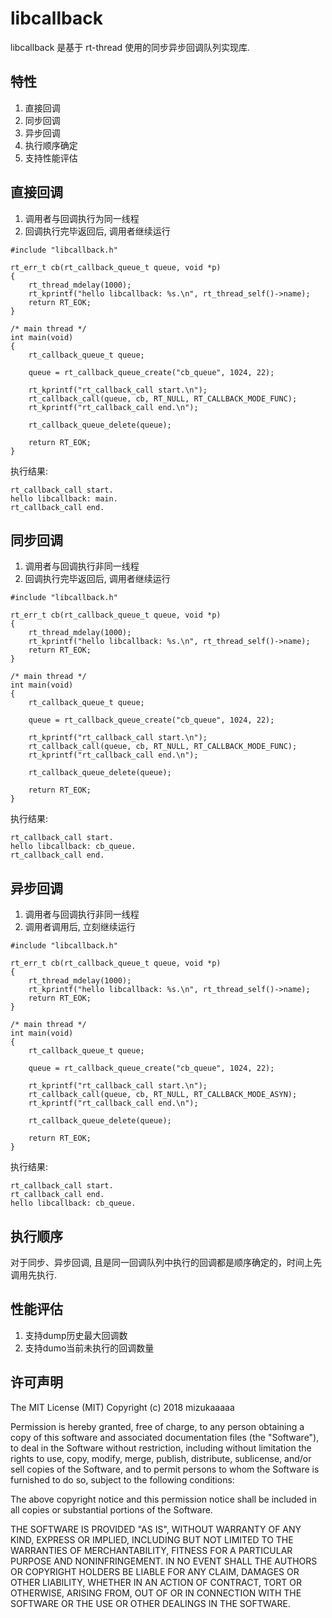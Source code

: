 # libcallback

libcallback 是基于 rt-thread 使用的同步异步回调队列实现库. 

## 特性
1. 直接回调
2. 同步回调
3. 异步回调
4. 执行顺序确定
5. 支持性能评估

## 直接回调

1. 调用者与回调执行为同一线程
2. 回调执行完毕返回后, 调用者继续运行

```
#include "libcallback.h" 

rt_err_t cb(rt_callback_queue_t queue, void *p)
{
    rt_thread_mdelay(1000); 
    rt_kprintf("hello libcallback: %s.\n", rt_thread_self()->name); 
    return RT_EOK; 
}

/* main thread */ 
int main(void)
{
	rt_callback_queue_t queue; 
	
	queue = rt_callback_queue_create("cb_queue", 1024, 22);

	rt_kprintf("rt_callback_call start.\n"); 
	rt_callback_call(queue, cb, RT_NULL, RT_CALLBACK_MODE_FUNC);
	rt_kprintf("rt_callback_call end.\n"); 

	rt_callback_queue_delete(queue); 

	return RT_EOK;
}
```

执行结果: 

```
rt_callback_call start.
hello libcallback: main.
rt_callback_call end.
```

## 同步回调

1. 调用者与回调执行非同一线程
2. 回调执行完毕返回后, 调用者继续运行

```
#include "libcallback.h" 

rt_err_t cb(rt_callback_queue_t queue, void *p)
{
	rt_thread_mdelay(1000); 
    rt_kprintf("hello libcallback: %s.\n", rt_thread_self()->name); 
    return RT_EOK; 
}

/* main thread */ 
int main(void)
{
	rt_callback_queue_t queue; 
	
	queue = rt_callback_queue_create("cb_queue", 1024, 22);

	rt_kprintf("rt_callback_call start.\n"); 
	rt_callback_call(queue, cb, RT_NULL, RT_CALLBACK_MODE_FUNC);
	rt_kprintf("rt_callback_call end.\n"); 

	rt_callback_queue_delete(queue); 

	return RT_EOK;
}
```

执行结果: 

```
rt_callback_call start.
hello libcallback: cb_queue.
rt_callback_call end.
```

## 异步回调

1. 调用者与回调执行非同一线程
2. 调用者调用后, 立刻继续运行

```
#include "libcallback.h" 

rt_err_t cb(rt_callback_queue_t queue, void *p)
{
	rt_thread_mdelay(1000); 
    rt_kprintf("hello libcallback: %s.\n", rt_thread_self()->name); 
    return RT_EOK; 
}

/* main thread */ 
int main(void)
{
	rt_callback_queue_t queue; 
	
	queue = rt_callback_queue_create("cb_queue", 1024, 22);

	rt_kprintf("rt_callback_call start.\n"); 
	rt_callback_call(queue, cb, RT_NULL, RT_CALLBACK_MODE_ASYN);
	rt_kprintf("rt_callback_call end.\n"); 

	rt_callback_queue_delete(queue); 

	return RT_EOK;
}
```

执行结果: 

```
rt_callback_call start.
rt_callback_call end.
hello libcallback: cb_queue.
```

## 执行顺序

对于同步、异步回调, 且是同一回调队列中执行的回调都是顺序确定的，时间上先调用先执行. 

## 性能评估

1. 支持dump历史最大回调数
2. 支持dumo当前未执行的回调数量

## 许可声明

The MIT License (MIT)
Copyright (c) 2018 mizukaaaaa

Permission is hereby granted, free of charge, to any person obtaining a copy
of this software and associated documentation files (the "Software"), to deal
in the Software without restriction, including without limitation the rights
to use, copy, modify, merge, publish, distribute, sublicense, and/or sell
copies of the Software, and to permit persons to whom the Software is
furnished to do so, subject to the following conditions:

The above copyright notice and this permission notice shall be included in all
copies or substantial portions of the Software.

THE SOFTWARE IS PROVIDED "AS IS", WITHOUT WARRANTY OF ANY KIND,
EXPRESS OR IMPLIED, INCLUDING BUT NOT LIMITED TO THE WARRANTIES OF
MERCHANTABILITY, FITNESS FOR A PARTICULAR PURPOSE AND NONINFRINGEMENT.
IN NO EVENT SHALL THE AUTHORS OR COPYRIGHT HOLDERS BE LIABLE FOR ANY CLAIM,
DAMAGES OR OTHER LIABILITY, WHETHER IN AN ACTION OF CONTRACT, TORT OR
OTHERWISE, ARISING FROM, OUT OF OR IN CONNECTION WITH THE SOFTWARE OR THE USE
OR OTHER DEALINGS IN THE SOFTWARE.



